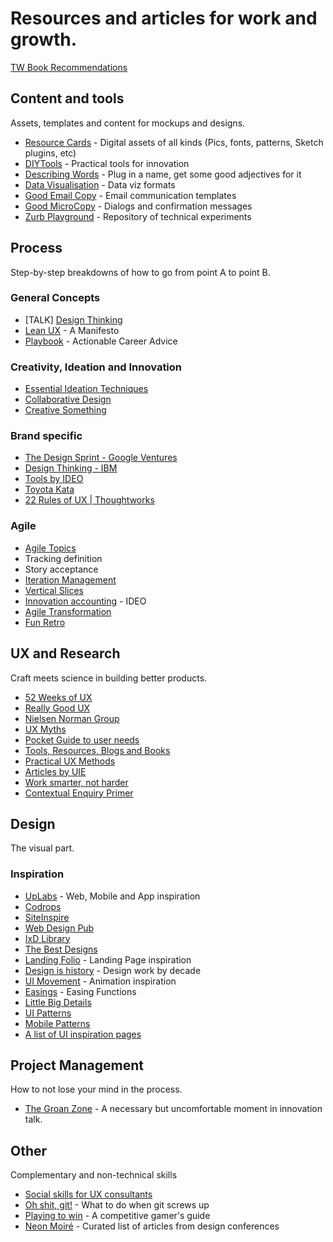 # Resources and articles for work and growth.

[TW Book Recommendations](https://sites.google.com/thoughtworks.com/skills-practices-hub/self-improvement/books-reading)

## Content and tools
Assets, templates and content for mockups and designs.

- [Resource Cards](https://resourcecards.com/) - Digital assets of all kinds (Pics, fonts, patterns, Sketch plugins, etc)
- [DIYTools](http://diytoolkit.org/tools/) - Practical tools for innovation
- [Describing Words](http://describingwords.io) - Plug in a name, get some good adjectives for it
- [Data Visualisation](http://datavizproject.com/) - Data viz formats
- [Good Email Copy](http://www.goodemailcopy.com/) - Email communication templates
- [Good MicroCopy](http://goodmicrocopy.com/) - Dialogs and confirmation messages
- [Zurb Playground](https://zurb.com/playground) - Repository of technical experiments

## Process
Step-by-step breakdowns of how to go from point A to point B.

### General Concepts
- [TALK] [Design Thinking](http://azulseven.com/journal_entries/design-thinking-and-agile-development-integration/)
- [Lean UX](https://www.smashingmagazine.com/2014/01/lean-ux-manifesto-principle-driven-design/) - A Manifesto
- [Playbook](https://askplaybook.com/) - Actionable Career Advice

### Creativity, Ideation and Innovation
- [Essential Ideation Techniques](https://www.interaction-design.org/literature/article/introduction-to-the-essential-ideation-techniques-which-are-the-heart-of-design-thinking)
- [Collaborative Design](https://blog.marvelapp.com/designers-developers-collaborative-design-process-innovation/)
- [Creative Something](http://creativesomething.net/)

### Brand specific
- [The Design Sprint - Google Ventures](http://www.gv.com/sprint/)
- [Design Thinking - IBM](https://www.ibm.com/design/thinking/)
- [Tools by IDEO](https://www.ideo.com/tools)
- [Toyota Kata](http://theleanthinker.com/tag/toyota-kata/)
- [22 Rules of UX | Thoughtworks](https://www.thoughtworks.com/insights/blog/22-rules-ux)

### Agile
- [Agile Topics](https://www.mountaingoatsoftware.com/agile)
- Tracking definition
- Story acceptance
- [Iteration Management](http://www.scaledagileframework.com/iteration-planning/)
- [Vertical Slices](http://agileforall.com/vertical-slices-and-scale/)
- [Innovation accounting](https://www.ideou.com/blogs/inspiration/innovation-accounting-what-it-is-and-how-to-get-started) - IDEO
- [Agile Transformation](https://www.solutionsiq.com/resource/blog-post/leading-agile-change-proven-change-models-for-agile-transformation/)
- [Fun Retro](https://funretro.github.io/distributed/)

## UX and Research
Craft meets science in building better products.

- [52 Weeks of UX](http://52weeksofux.com/)
- [Really Good UX](https://www.reallygoodux.io/)
- [Nielsen Norman Group](https://www.nngroup.com/)
- [UX Myths](http://uxmyths.com/)
- [Pocket Guide to user needs](https://medium.com/on-products/pocket-guide-to-user-needs-7171431ec240)
- [Tools, Resources, Blogs and Books](http://www.mockplus.com/blog/post/the-best-uxui-designer-tools-resources-blogs-books-collection/)
- [Practical UX Methods](http://practicaluxmethods.com/)
- [Articles by UIE](https://articles.uie.com/)
- [Work smarter, not harder](https://blog.bufferapp.com/5-ways-to-get-more-done-by-working-smarter-not-harder)
- [Contextual Enquiry Primer](https://www.sitepoint.com/contextual-enquiry-primer/)

## Design
The visual part.

### Inspiration
- [UpLabs](http://www.uplabs.com/) - Web, Mobile and App inspiration
- [Codrops](http://tympanus.net/codrops/)
- [SiteInspire](https://www.siteinspire.com/)
- [Web Design Pub](http://webdesign.pub/)
- [IxD Library](http://theixdlibrary.com/)
- [The Best Designs](https://www.thebestdesigns.com/)
- [Landing Folio](https://www.landingfolio.com/) - Landing Page inspiration
- [Design is history](http://www.designishistory.com/) - Design work by decade
- [UI Movement](https://uimovement.com/) - Animation inspiration
- [Easings](http://easings.net/) - Easing Functions
- [Little Big Details](http://littlebigdetails.com/)
- [UI Patterns](http://ui-patterns.com/)
- [Mobile Patterns](http://www.mobile-patterns.com/)
- [A list of UI inspiration pages](https://uxdesign.cc/ui-inspiration-b019453058d7)

## Project Management
How to not lose your mind in the process.

- [The Groan Zone](http://www.innovationmanagement.se/2013/01/29/ever-heard-of-the-groan-zone/) - A necessary but uncomfortable moment in innovation talk.

## Other
Complementary and non-technical skills

- [Social skills for UX consultants](http://uxpamagazine.org/social_skills_ux_consulatants/)
- [Oh shit, git!](http://ohshitgit.com/) - What to do when git screws up
- [Playing to win](http://www.sirlin.net/ptw/) - A competitive gamer's guide
- [Neon Moiré](https://www.neonmoire.com/event) - Curated list of articles from design conferences
